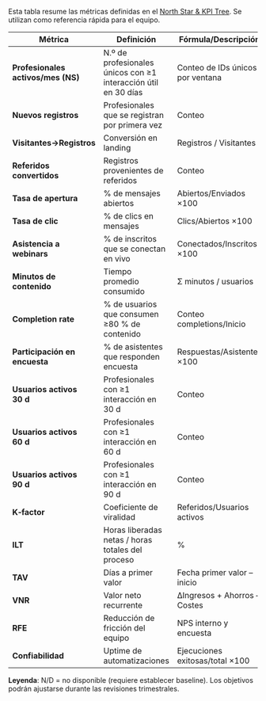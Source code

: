 Esta tabla resume las métricas definidas en el [North Star & KPI Tree](1.2%20North%20Star%20&%20KPI%20Tree%20–%20Conexión%20Saludable%202026.md). Se utilizan como referencia rápida para el equipo.

| Métrica | Definición | Fórmula/Descripción | Frecuencia | Baseline | Objetivo 2026 |
|---|---|---|---|---|---|
| **Profesionales activos/mes (NS)** | N.º de profesionales únicos con ≥1 interacción útil en 30 días | Conteo de IDs únicos por ventana | Mensual | N/D | ≥3 000 |
| **Nuevos registros** | Profesionales que se registran por primera vez | Conteo | Semanal/Mensual | ~200/mes | ≥400/mes |
| **Visitantes→Registros** | Conversión en landing | Registros / Visitantes | Semanal | 12 % | ≥20 % |
| **Referidos convertidos** | Registros provenientes de referidos | Conteo | Mensual | 0 | 100/mes |
| **Tasa de apertura** | % de mensajes abiertos | Abiertos/Enviados ×100 | Semanal | 25 % | ≥40 % |
| **Tasa de clic** | % de clics en mensajes | Clics/Abiertos ×100 | Semanal | 10 % | ≥20 % |
| **Asistencia a webinars** | % de inscritos que se conectan en vivo | Conectados/Inscritos ×100 | Por evento | 20 % | ≥35 % |
| **Minutos de contenido** | Tiempo promedio consumido | Σ minutos / usuarios | Mensual | N/D | ↑25 %/trimestre |
| **Completion rate** | % de usuarios que consumen ≥80 % de contenido | Conteo completions/Inicio | Mensual | N/D | ≥40 % |
| **Participación en encuesta** | % de asistentes que responden encuesta | Respuestas/Asistentes ×100 | Evento | 15 % | ≥30 % |
| **Usuarios activos 30 d** | Profesionales con ≥1 interacción en 30 d | Conteo | Mensual | 500 | 1 500 |
| **Usuarios activos 60 d** | Profesionales con ≥1 interacción en 60 d | Conteo | Mensual | 400 | 1 200 |
| **Usuarios activos 90 d** | Profesionales con ≥1 interacción en 90 d | Conteo | Mensual | 300 | 900 |
| **K‑factor** | Coeficiente de viralidad | Referidos/Usuarios activos | Mensual | 0 | ≥0.3 |
| **ILT** | Horas liberadas netas / horas totales del proceso | % | Mensual/Trimestral | N/D | ≥25 % |
| **TAV** | Días a primer valor | Fecha primer valor – inicio | Por proyecto | N/A | ≤90 d |
| **VNR** | Valor neto recurrente | ΔIngresos + Ahorros – Costes | Trimestral | N/D | ↑ cada trimestre |
| **RFE** | Reducción de fricción del equipo | NPS interno y encuesta | Trimestral | N/D | ≥40 |
| **Confiabilidad** | Uptime de automatizaciones | Ejecuciones exitosas/total ×100 | Mensual | 95 % | ≥99 % |

**Leyenda**: N/D = no disponible (requiere establecer baseline). Los objetivos podrán ajustarse durante las revisiones trimestrales.
